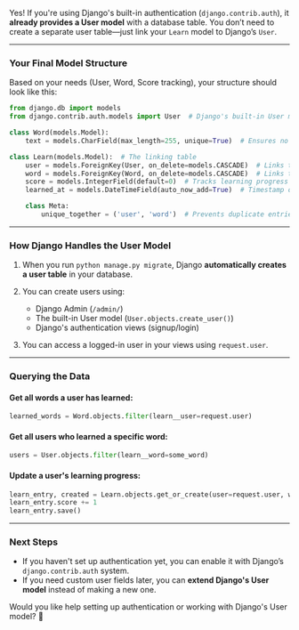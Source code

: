 Yes! If you're using Django's built-in authentication (`django.contrib.auth`), it **already provides a User model** with a database table. You don’t need to create a separate user table—just link your `Learn` model to Django’s `User`.  

---

### **Your Final Model Structure**
Based on your needs (User, Word, Score tracking), your structure should look like this:

```python
from django.db import models
from django.contrib.auth.models import User  # Django's built-in User model

class Word(models.Model):
    text = models.CharField(max_length=255, unique=True)  # Ensures no duplicate words

class Learn(models.Model):  # The linking table
    user = models.ForeignKey(User, on_delete=models.CASCADE)  # Links to Django's User model
    word = models.ForeignKey(Word, on_delete=models.CASCADE)  # Links to a Word
    score = models.IntegerField(default=0)  # Tracks learning progress
    learned_at = models.DateTimeField(auto_now_add=True)  # Timestamp of learning

    class Meta:
        unique_together = ('user', 'word')  # Prevents duplicate entries for same user & word

```

---

### **How Django Handles the User Model**
1. When you run `python manage.py migrate`, Django **automatically creates a user table** in your database.
2. You can create users using:
   - Django Admin (`/admin/`)
   - The built-in User model (`User.objects.create_user()`)
   - Django's authentication views (signup/login)
   
3. You can access a logged-in user in your views using `request.user`.

---

### **Querying the Data**
#### Get all words a user has learned:
```python
learned_words = Word.objects.filter(learn__user=request.user)
```

#### Get all users who learned a specific word:
```python
users = User.objects.filter(learn__word=some_word)
```

#### Update a user's learning progress:
```python
learn_entry, created = Learn.objects.get_or_create(user=request.user, word=some_word)
learn_entry.score += 1
learn_entry.save()
```

---

### **Next Steps**
- If you haven't set up authentication yet, you can enable it with Django’s `django.contrib.auth` system.
- If you need custom user fields later, you can **extend Django's User model** instead of making a new one.

Would you like help setting up authentication or working with Django's User model? 🚀